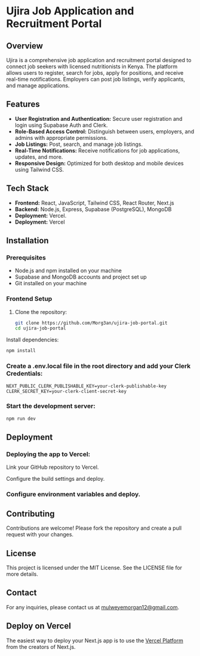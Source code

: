 # Ujira Job Application and Recruitment Portal

## Overview
Ujira is a comprehensive job application and recruitment portal designed to connect job seekers with licensed nutritionists in Kenya. The platform allows users to register, search for jobs, apply for positions, and receive real-time notifications. Employers can post job listings, verify applicants, and manage applications.

## Features
- **User Registration and Authentication:** Secure user registration and login using Supabase Auth and Clerk.
- **Role-Based Access Control:** Distinguish between users, employers, and admins with appropriate permissions.
- **Job Listings:** Post, search, and manage job listings.
- **Real-Time Notifications:** Receive notifications for job applications, updates, and more.
- **Responsive Design:** Optimized for both desktop and mobile devices using Tailwind CSS.

## Tech Stack
- **Frontend:** React, JavaScript, Tailwind CSS, React Router, Next.js
- **Backend:** Node.js, Express, Supabase (PostgreSQL), MongoDB
- **Deployment:** Vercel.
- **Deployment:** Vercel

## Installation

### Prerequisites
- Node.js and npm installed on your machine
- Supabase and MongoDB accounts and project set up
- Git installed on your machine

### Frontend Setup
1. Clone the repository:
   ```bash
   git clone https://github.com/Morg3an/ujira-job-portal.git
   cd ujira-job-portal
Install dependencies:

```bash
npm install
```
### Create a .env.local file in the root directory and add your Clerk Credentials:

```env
NEXT_PUBLIC_CLERK_PUBLISHABLE_KEY=your-clerk-publishable-key
CLERK_SECRET_KEY=your-clerk-client-secret-key
```
### Start the development server:

```bash
npm run dev
```

## Deployment
### Deploying the app to Vercel:

Link your GitHub repository to Vercel.

Configure the build settings and deploy.


### Configure environment variables and deploy.

## Contributing
Contributions are welcome! Please fork the repository and create a pull request with your changes.

## License
This project is licensed under the MIT License. See the LICENSE file for more details.

## Contact
For any inquiries, please contact us at mulweyemorgan12@gmail.com.


## Deploy on Vercel

The easiest way to deploy your Next.js app is to use the [Vercel Platform](https://vercel.com/new?utm_medium=default-template&filter=next.js&utm_source=create-next-app&utm_campaign=create-next-app-readme) from the creators of Next.js.


